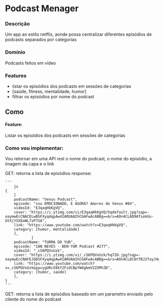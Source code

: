 # Podcast Menager

### Descrição
Um app ao estilo netflix, aonde possa centralizar diferentes episódios de podcasts separados por categorias

### Domínio
Podcasts feitos em vídeo

### Features
- listar os episódios dos podcasts em sessões de categorias
 - [saúde, fitness, mentalidade, humor]
- filtrar os episódios por nome do podcast

## Como
#### Feature:
Listar os episódios dos podcasts em sessões de categorias

### Como vou implementar:
Vou retornar em uma API rest o nome do podcast, o nome do episódio, a imagem da capa e o link

GET: retorna a lista de episódios
response:

    '''
        js
    {
        [
        podcastName: "Venus Podcast",
        episode: "sou EMOCIONADO, E AGORA? Amores de Venus #04",
        videoId: "E3qaqHkKgVQ",
        cover: "https://i.ytimg.com/vi/E3qaqHkKgVQ/hqdefault.jpg?sqp=-oaymwEcCNACELwBSFXyq4qpAw4IARUAAIhCGAFwAcABBg==&rs=AOn4CLAD9ATsokUu-UtXjYSX8aWL7xP7GA",
        link: "https://www.youtube.com/watch?v=E3qaqHkKgVQ",
        category: [humor, mentalidade]
        ],
                [
        podcastName: "TURMA DO YUR",
        episode: "IAN NEVES - BEN-YUR Podcast #277",
        videoId: "_cS6PQVxUzk",
        cover: "https://i.ytimg.com/vi/_cS6PQVxUzk/hq720.jpg?sqp=-oaymwEcCNAFEJQDSFXyq4qpAw4IARUAAIhCGAFwAcABBg==&rs=AOn4CLDC8tTBJ2fayJ4gMHTKjTF6XbZkBg",
        link: "https://www.youtube.com/watch?v=_cS6PQVxUzk&pp=ygURcG9kY2FzdCBpYW4gbmV2ZXM%3D",
        category: [humor, saúde]
        ],
    }
    '''

GET: retorna a lista de episódios baseado em um parametro enviado pelo cliente do nome do podcast